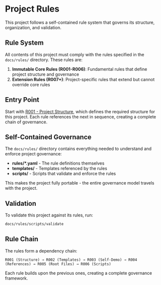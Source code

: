 # Project Rules

This project follows a self-contained rule system that governs its structure, organization, and validation.

## Rule System

All contents of this project must comply with the rules specified in the `docs/rules/` directory. These rules are:

1. **Immutable Core Rules (R001-R006)**: Fundamental rules that define project structure and governance
2. **Extension Rules (R007+)**: Project-specific rules that extend but cannot override core rules

## Entry Point

Start with [R001 - Project Structure](rules/R001-project-structure.yaml), which defines the required structure for this project. Each rule references the next in sequence, creating a complete chain of governance.

## Self-Contained Governance

The `docs/rules/` directory contains everything needed to understand and enforce project governance:

- **rules/*.yaml** - The rule definitions themselves
- **templates/** - Templates referenced by the rules
- **scripts/** - Scripts that validate and enforce the rules

This makes the project fully portable - the entire governance model travels with the project.

## Validation

To validate this project against its rules, run:

```bash
docs/rules/scripts/validate
```

## Rule Chain

The rules form a dependency chain:

```
R001 (Structure) → R002 (Templates) → R003 (Self-Demo) → R004 (References) → R005 (Root Files) → R006 (Scripts)
```

Each rule builds upon the previous ones, creating a complete governance framework.